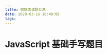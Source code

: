 ```yaml
---
title: 前端面试题汇总
date: 2020-03-16 16:49:09
tags:
---
```

JavaScript 基础手写题目
================================




